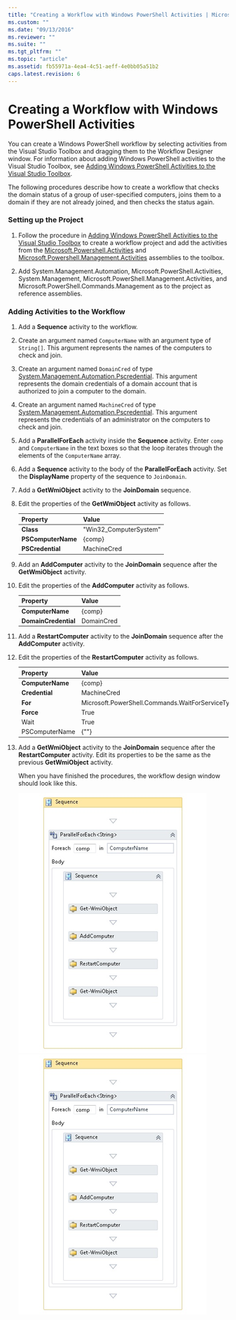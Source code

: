 ```yaml
---
title: "Creating a Workflow with Windows PowerShell Activities | Microsoft Docs"
ms.custom: ""
ms.date: "09/13/2016"
ms.reviewer: ""
ms.suite: ""
ms.tgt_pltfrm: ""
ms.topic: "article"
ms.assetid: fb55971a-4ea4-4c51-aeff-4e0bb05a51b2
caps.latest.revision: 6
---
```

# Creating a Workflow with Windows PowerShell Activities

You can create a Windows PowerShell workflow by selecting activities from the Visual Studio Toolbox and dragging them to the Workflow Designer window. For information about adding Windows PowerShell activities to the Visual Studio Toolbox, see [Adding Windows PowerShell Activities to the Visual Studio Toolbox](./adding-windows-powershell-activities-to-the-visual-studio-toolbox.md).

 The following procedures describe how to create a workflow that checks the domain status of a group of user-specified computers, joins them to a domain if they are not already joined, and then checks the status again.

### Setting up the Project

1. Follow the procedure in [Adding Windows PowerShell Activities to the Visual Studio Toolbox](./adding-windows-powershell-activities-to-the-visual-studio-toolbox.md) to create a workflow project and add the activities from the [Microsoft.Powershell.Activities](/dotnet/api/Microsoft.PowerShell.Activities) and [Microsoft.Powershell.Management.Activities](/dotnet/api/Microsoft.PowerShell.Management.Activities) assemblies to the toolbox.

2. Add System.Management.Automation, Microsoft.PowerShell.Activities, System.Management, Microsoft.PowerShell.Management.Activities, and Microsoft.PowerShell.Commands.Management as to the project as reference assemblies.

### Adding Activities to the Workflow

1. Add a **Sequence** activity to the workflow.

2. Create an argument named `ComputerName` with an argument type of `String[]`. This argument represents the names of the computers to check and join.

3. Create an argument named `DomainCred` of type [System.Management.Automation.Pscredential](/dotnet/api/System.Management.Automation.PSCredential). This argument represents the domain credentials of a domain account that is authorized to join a computer to the domain.

4. Create an argument named `MachineCred` of type [System.Management.Automation.Pscredential](/dotnet/api/System.Management.Automation.PSCredential). This argument represents the credentials of an administrator on the computers to check and join.

5. Add a **ParallelForEach** activity inside the **Sequence** activity. Enter `comp` and `ComputerName` in the text boxes so that the loop iterates through the elements of the `ComputerName` array.

6. Add a **Sequence** activity to the body of the **ParallelForEach** activity. Set the **DisplayName** property of the sequence to `JoinDomain`.

7. Add a **GetWmiObject** activity to the **JoinDomain** sequence.

8. Edit the properties of the **GetWmiObject** activity as follows.

   |Property|Value|
   |--------------|-----------|
   |**Class**|"Win32_ComputerSystem"|
   |**PSComputerName**|{comp}|
   |**PSCredential**|MachineCred|

9. Add an **AddComputer** activity to the **JoinDomain** sequence after the **GetWmiObject** activity.

10. Edit the properties of the **AddComputer** activity as follows.

    |Property|Value|
    |--------------|-----------|
    |**ComputerName**|{comp}|
    |**DomainCredential**|DomainCred|

11. Add a **RestartComputer** activity to the **JoinDomain** sequence after the **AddComputer** activity.

12. Edit the properties of the **RestartComputer** activity as follows.

    |Property|Value|
    |--------------|-----------|
    |**ComputerName**|{comp}|
    |**Credential**|MachineCred|
    |**For**|Microsoft.PowerShell.Commands.WaitForServiceTypes.PowerShell|
    |**Force**|True|
    |Wait|True|
    |PSComputerName|{""}|

13. Add a **GetWmiObject** activity to the **JoinDomain** sequence after the **RestartComputer** activity. Edit its properties to be the same as the previous **GetWmiObject** activity.

    When you have finished the procedures, the workflow design window should look like this.

    ![JoinDomain XAML in Workflow designer](../media/joindomainworkflow.png)
    ![JoinDomain XAML in Workflow designer](../media/joindomainworkflow.png "JoinDomainWorkflow")